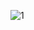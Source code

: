 ![1](https://i.ytimg.com/vi/0Etpm5OFwCU/hqdefault.jpg?sqp=-oaymwEXCNACELwBSFryq4qpAwkIARUAAIhCGAE=&rs=AOn4CLAFffC4-gp-QTpIfdWW-jO_iMbH2Q)